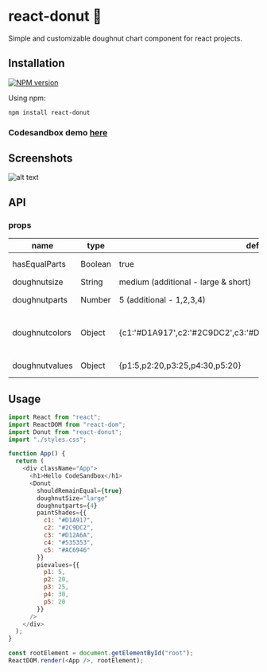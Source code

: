 # react-donut 🍩

Simple and customizable doughnut chart component for react projects.

## Installation

[![NPM version](https://img.shields.io/badge/npm-1.2.1-brightgreen.svg)](https://www.npmjs.com/package/react-doughnut)

Using npm:

```
npm install react-donut
```

### Codesandbox demo [here](https://codesandbox.io/embed/10p5rkyooj)

## Screenshots

![alt text](https://i.imgur.com/KwOHGc9.png)

## API

### props

<table class="table table-bordered table-striped">
  <thead>
  <tr>
    <th style="width: 60px;">name</th>
    <th style="width: 50px;">type</th>
    <th style="width: 10px;">default</th>
    <th>description</th>
  </tr>
  </thead>
  <tbody>
    <tr>
      <td>hasEqualParts</td>
      <td>Boolean</td>
      <td>true</td>
      <td>Divides Donut in equal parts if value is "true". If "false" divided acc. to applied values</td>
    </tr>
    <tr>
      <td>doughnutsize</td>
      <td>String</td>
      <td>medium (additional - large & short)</td>
      <td>Specifies Size of Doughnut Chart</td>
    </tr>
    <tr>
      <td>doughnutparts</td>
      <td>Number</td>
      <td>5 (additional - 1,2,3,4)</td>
      <td>Parts as of Layer - specifies how many parts it will contain</td>
    </tr>
    <tr>
      <td>doughnutcolors</td>
      <td>Object</td>
      <td>{c1:'#D1A917',c2:'#2C9DC2',c3:'#D12A6A',c4:'#535353',c5:'#AC6946'}</td>
      <td>Pass Color Object in respect to parts you specified.for eg. 3 values({c1:'#D1A917',c2:'#2C9DC2',c3:'#D12A6A'}) if you applied for 3 parts()</td>
    </tr>
    <tr>
		  <td>doughnutvalues</td>
		  <td>Object</td>
		  <td>{p1:5,p2:20,p3:25,p4:30,p5:20}</td>
		  <td>Pass values if you passed "false" to `hasEqualParts` props. This will randomize values of specific parts. </td>
		</tr>
  </tbody>
</table>

## Usage

```js
import React from "react";
import ReactDOM from "react-dom";
import Donut from "react-donut";
import "./styles.css";

function App() {
  return (
    <div className="App">
      <h1>Hello CodeSandbox</h1>
      <Donut
        shouldRemainEqual={true}
        doughnutSize="large"
        doughnutparts={4}
        paintShades={{
          c1: "#D1A917",
          c2: "#2C9DC2",
          c3: "#D12A6A",
          c4: "#535353",
          c5: "#AC6946"
        }}
        pievalues={{
          p1: 5,
          p2: 20,
          p3: 25,
          p4: 30,
          p5: 20
        }}
      />
    </div>
  );
}

const rootElement = document.getElementById("root");
ReactDOM.render(<App />, rootElement);

```
